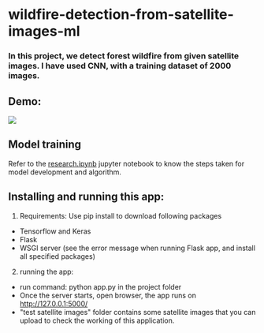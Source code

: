 # wildfire-detection-from-satellite-images-ml

### In this project, we detect forest wildfire from given satellite images. I have used CNN, with a training dataset of 2000 images. 

## Demo:
<img src="pics/demo.mp4"/>

## Model training
Refer to the <a href="https://github.com/lsdvaibhav/final-year-project/blob/main/research.ipynb">research.ipynb</a> jupyter notebook to know the steps taken for model development and algorithm.

## Installing and running this app:
1. Requirements:
Use pip install to download following packages
  - Tensorflow and Keras
  - Flask
  - WSGI server (see the error message when running Flask app, and install all specified packages)
  
 2. running the app:
  - run command: python app.py in the project folder
  - Once the server starts, open browser, the app runs on http://127.0.0.1:5000/
  - "test satellite images" folder contains some satellite images that you can upload to check the working of this application.
  
